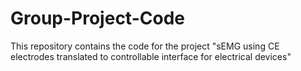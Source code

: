 # Group-Project-Code
This repository contains the code for the project "sEMG using CE electrodes translated to controllable interface for electrical devices"
